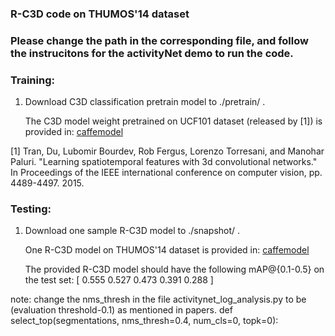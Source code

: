 
### R-C3D code on THUMOS'14 dataset 

### Please change the path in the corresponding file, and follow the instrucitons for the activityNet demo to run the code.



### Training:
    
1. Download C3D classification pretrain model to ./pretrain/ .

   The C3D model weight pretrained on UCF101 dataset (released by [1]) is provided in: [caffemodel](https://drive.google.com/file/d/1OlmcuaJbLjDYKQAPJi8b3TqkuGGWcDb0/view)


[1] Tran, Du, Lubomir Bourdev, Rob Fergus, Lorenzo Torresani, and Manohar
Paluri. "Learning spatiotemporal features with 3d convolutional networks."
In Proceedings of the IEEE international conference on computer vision,
pp. 4489-4497. 2015. 



### Testing:

1. Download one sample R-C3D model to ./snapshot/ .

   One R-C3D model on THUMOS'14 dataset is provided in: [caffemodel](https://drive.google.com/file/d/1WpvkqvL19m2ZMtQ0_j5EI1WycitHMT1e/view)

   The provided R-C3D model should have the following mAP@{0.1-0.5} on the test set:
    [ 0.555  0.527   0.473  0.391  0.288 ]

note: change the nms_thresh in the file activitynet_log_analysis.py to be (evaluation threshold-0.1) as mentioned in papers.
def select_top(segmentations, nms_thresh=0.4, num_cls=0, topk=0):
